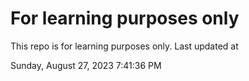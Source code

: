 # For learning purposes only
This repo is for learning purposes only.
Last updated at

Sunday, August 27, 2023 7:41:36 PM

